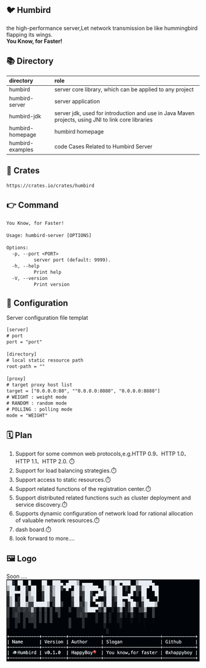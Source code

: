## 🐦 Humbird
the high-performance server,Let network transmission be like hummingbird flapping its wings.  
**You Know, for Faster!**  
## 📚 Directory
| directory | role | 
| :-----| :----- |
| humbird | server core library, which can be applied to any project |
| humbird-server | server application |
| humbird-jdk | server jdk, used for introduction and use in Java Maven projects, using JNI to link core libraries |
| humbird-homepage | humbird homepage |
| humbird-examples | code Cases Related to Humbird Server |  
## 🚚 Crates
```
https://crates.io/crates/humbird
```
## 👉 Command
```
You Know, for Faster! 

Usage: humbird-server [OPTIONS]

Options:
  -p, --port <PORT>
          server port (default: 9999).
  -h, --help
          Print help
  -V, --version
          Print version
```
## 📃 Configuration
Server configuration file templat
```
[server]
# port
port = "port"

[directory]
# local static resource path
root-path = ""

[proxy]
# target proxy host list
target = ["0.0.0.0:80", ""0.0.0.0:8080", "0.0.0.0:8888"]
# WEIGHT : weight mode
# RANDOM : random mode
# POLLING : polling mode
mode = "WEIGHT"
```
## 🗓️ Plan
1. Support for some common web protocols,e.g.HTTP 0.9、HTTP 1.0、HTTP 1.1、HTTP 2.0. :stopwatch:
2. Support for load balancing strategies.:stopwatch:
3. Support access to static resources.:stopwatch:
4. Support related functions of the registration center.:stopwatch:
5. Support distributed related functions such as cluster deployment and service discovery.:stopwatch:
6. Supports dynamic configuration of network load for rational allocation of valuable network resources.:stopwatch:
7. dash board.:stopwatch:
8. look forward to more....

## 🖼 Logo
Soon ....
![Humbird](https://github.com/0xhappyboy/humbird/blob/main/assets/imgs/logo_2.jpg "Humbird Server")